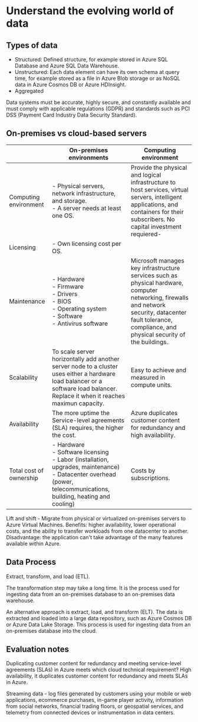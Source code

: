 # Understand the evolving world of data

## Types of data

- Structured: Defined structure, for example stored in Azure SQL Database and Azure SQL Data Warehouse.
- Unstructured: Each data element can have its own schema at query time, for example stored as a file in Azure Blob storage or as NoSQL data in Azure Cosmos DB or Azure HDInsight.
- Aggregated

Data systems must be accurate, highly secure, and constantly available and must comply with applicable regulations (GDPR) and standards such as PCI DSS (Payment Card Industry Data Security Standard).

## On-premises vs cloud-based servers

|   | On-premises environments | Computing environment |
| --|------------- | ------------- |
| Computing environment  | - Physical servers, network infrastructure, and storage. <br> - A server needs at least one OS. | Provide the physical and logical infrastructure to host services, virtual servers, intelligent applications, and containers for their subscribers. No capital investment requiered-|
| Licensing | - Own licensing cost per OS.  | |
| Maintenance | - Hardware <br> - Firmware <br> - Drivers <br> - BIOS <br> - Operating system <br> - Software <br> - Antivirus software | Microsoft manages key infrastructure services such as physical hardware, computer networking, firewalls and network security, datacenter fault tolerance, compliance, and physical security of the buildings. |
| Scalability | To scale server horizontally add another server node to a cluster uses either a hardware load balancer or a software load balancer. Replace it when it reaches maximun capacity. | Easy to achieve and measured in compute units.|
| Availability | The more uptime the Service-level agreements (SLA) requires, the higher the cost. | Azure duplicates customer content for redundancy and high availability. |
| Total cost of ownership | - Hardware <br> - Software licensing <br> - Labor (installation, upgrades, maintenance) <br> - Datacenter overhead (power, telecommunications, building, heating and cooling) | Costs by subscriptions. | 

Lift and shift - Migrate from physical or virtualized on-premises servers to Azure Virtual Machines. 
Benefits: higher availability, lower operational costs, and the ability to transfer workloads from one datacenter to another. 
Disadvantage: the application can't take advantage of the many features available within Azure.

## Data Process

Extract, transform, and load (ETL).

The transformation step may take a long time. It is the process used for ingesting data from an on-premises database to an on-premises data warehouse.

An alternative approach is extract, load, and transform (ELT). The data is extracted and loaded into a large data repository, such as Azure Cosmos DB or Azure Data Lake Storage. This process is used for ingesting data from an on-premises database into the cloud.

## Evaluation notes 

Duplicating customer content for redundancy and meeting service-level agreements (SLAs) in Azure meets which cloud technical requirement? High availability, it  duplicates customer content for redundancy and meets SLAs in Azure.


Streaming data - log files generated by customers using your mobile or web applications, ecommerce purchases, in-game player activity, information from social networks, financial trading floors, or geospatial services, and telemetry from connected devices or instrumentation in data centers.
